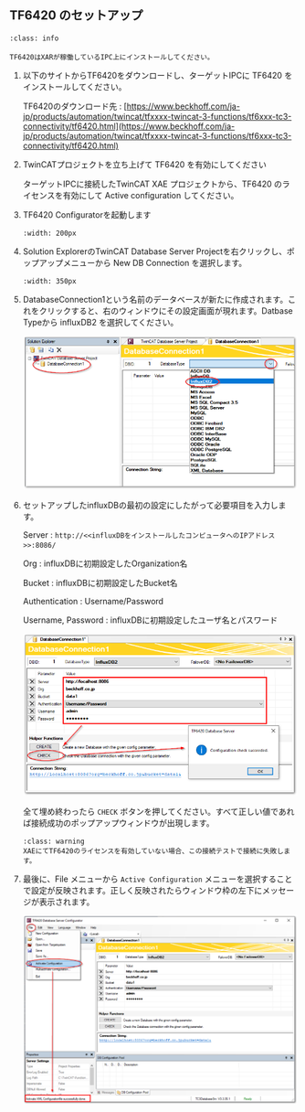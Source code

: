 ## TF6420 のセットアップ

```{admonition} 注意
:class: info

TF6420はXARが稼働しているIPC上にインストールしてください。
```


1. 以下のサイトからTF6420をダウンロードし、ターゲットIPCに TF6420 をインストールしてください。

    TF6420のダウンロード先
    : [https://www.beckhoff.com/ja-jp/products/automation/twincat/tfxxxx-twincat-3-functions/tf6xxx-tc3-connectivity/tf6420.html](https://www.beckhoff.com/ja-jp/products/automation/twincat/tfxxxx-twincat-3-functions/tf6xxx-tc3-connectivity/tf6420.html)



2. TwinCATプロジェクトを立ち上げて TF6420 を有効にしてください

    ターゲットIPCに接続したTwinCAT XAE プロジェクトから、TF6420 のライセンスを有効にして Active configuration してください。

3. TF6420 Configuratorを起動します

    ```{image} 2023-02-19-15-45-14.png
    :width: 200px
    ```

4. Solution ExplorerのTwinCAT Database Server Projectを右クリックし、ポップアップメニューから New DB Connection を選択します。

    ```{image} 2023-02-19-16-06-01.png
    :width: 350px
    ```

5. DatabaseConnection1という名前のデータベースが新たに作成されます。これをクリックすると、右のウィンドウにその設定画面が現れます。Datbase Typeから influxDB2 を選択してください。

    ![](2023-02-19-16-07-45.png)

6. セットアップしたinfluxDBの最初の設定にしたがって必要項目を入力します。

    Server
    : `http://<<influxDBをインストールしたコンピュータへのIPアドレス>>:8086/`

    Org
    : influxDBに初期設定したOrganization名

    Bucket
    : influxDBに初期設定したBucket名

    Authentication
    : Username/Password

    Username, Password
    : influxDBに初期設定したユーザ名とパスワード

   ![](2023-02-19-16-08-55.png)

   全て埋め終わったら `CHECK` ボタンを押してください。すべて正しい値であれば接続成功のポップアップウィンドウが出現します。

   ```{admonition} 注意
   :class: warning
   XAEにてTF6420のライセンスを有効していない場合、この接続テストで接続に失敗します。
   ```

7. 最後に、File メニューから `Active Configuration` メニューを選択することで設定が反映されます。正しく反映されたらウィンドウ枠の左下にメッセージが表示されます。

    ![](2023-02-19-16-22-58.png)